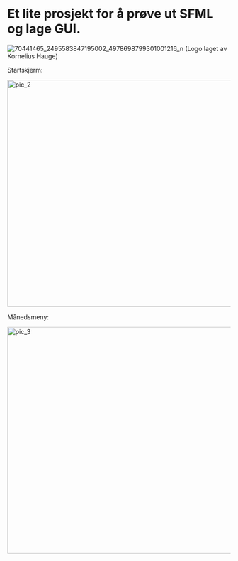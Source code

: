 # Et lite prosjekt for å prøve ut SFML og lage GUI.

![70441465_2495583847195002_4978698799301001216_n](https://user-images.githubusercontent.com/43683888/70375466-5977ba80-18fe-11ea-874b-50a363333f8d.png)
(Logo laget av Kornelius Hauge)

Startskjerm:

<img width="511" alt="pic_2" src="https://user-images.githubusercontent.com/43683888/70375469-5ed50500-18fe-11ea-9027-6ba794dfb444.png">

Månedsmeny:

<img width="510" alt="pic_3" src="https://user-images.githubusercontent.com/43683888/70375470-609ec880-18fe-11ea-949a-6bce4138b024.png">

